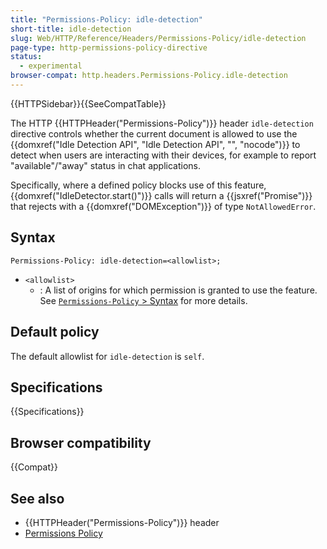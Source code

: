 ```yaml
---
title: "Permissions-Policy: idle-detection"
short-title: idle-detection
slug: Web/HTTP/Reference/Headers/Permissions-Policy/idle-detection
page-type: http-permissions-policy-directive
status:
  - experimental
browser-compat: http.headers.Permissions-Policy.idle-detection
---
```


{{HTTPSidebar}}{{SeeCompatTable}}

The HTTP {{HTTPHeader("Permissions-Policy")}} header `idle-detection` directive controls whether the current document is allowed to use the {{domxref("Idle Detection API", "Idle Detection API", "", "nocode")}} to detect when users are interacting with their devices, for example to report "available"/"away" status in chat applications.

Specifically, where a defined policy blocks use of this feature, {{domxref("IdleDetector.start()")}} calls will return a {{jsxref("Promise")}} that rejects with a {{domxref("DOMException")}} of type `NotAllowedError`.

## Syntax

```http
Permissions-Policy: idle-detection=<allowlist>;
```

- `<allowlist>`
  - : A list of origins for which permission is granted to use the feature. See [`Permissions-Policy` > Syntax](/en-US/docs/Web/HTTP/Reference/Headers/Permissions-Policy#syntax) for more details.

## Default policy

The default allowlist for `idle-detection` is `self`.

## Specifications

{{Specifications}}

## Browser compatibility

{{Compat}}

## See also

- {{HTTPHeader("Permissions-Policy")}} header
- [Permissions Policy](/en-US/docs/Web/HTTP/Guides/Permissions_Policy)
